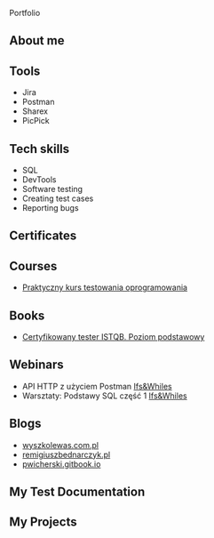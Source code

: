 Portfolio
## About me
## Tools
- Jira
- Postman
- Sharex
- PicPick
## Tech skills
- SQL
- DevTools
- Software testing
- Creating test cases
- Reporting bugs
## Certificates
## Courses
- [Praktyczny kurs testowania oprogramowania](https://www.udemy.com/course/praktyczny-kurs-testowania-oprogramowania/)
## Books
- [Certyfikowany tester ISTQB. Poziom podstawowy](https://helion.pl/ksiazki/certyfikowany-tester-istqb-poziom-podstawowy-adam-roman-lucjan-stapp,ctispp.htm#format/d)
## Webinars
- API HTTP z użyciem Postman [Ifs&Whiles](https://www.ifsandwhiles.com/)
- Warsztaty: Podstawy SQL część 1 [Ifs&Whiles](https://www.ifsandwhiles.com/)
## Blogs
- [wyszkolewas.com.pl](https://www.wyszkolewas.com.pl/)
- [remigiuszbednarczyk.pl](https://remigiuszbednarczyk.pl/)
- [pwicherski.gitbook.io](https://pwicherski.gitbook.io/)
## My Test Documentation
## My Projects 

